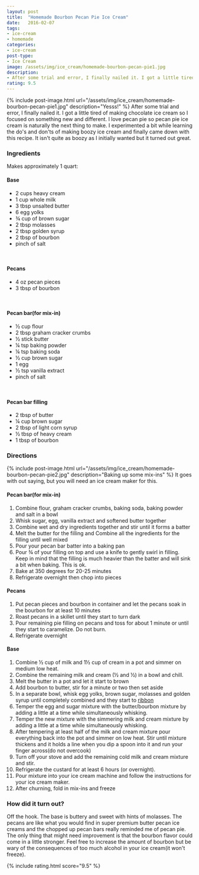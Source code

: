 ```yaml
---
layout: post
title:  "Homemade Bourbon Pecan Pie Ice Cream"
date:   2016-02-07
tags:
- ice-cream
- homemade
categories:
- ice-cream
post-type:
- Ice Cream
image: /assets/img/ice_cream/homemade-bourbon-pecan-pie1.jpg
description:
- After some trial and error, I finally nailed it. I got a little tired of making chocolate ice cream so I focused on something new and different. I love pecan pie so pecan pie ice cream is naturally the next thing to make. I experimented a bit while learning the do's and don'ts of making boozy ice cream and finally came down with this recipe. It isn't quite as boozy as I initially wanted but it turned out great.
rating: 9.5
---
```

{% include post-image.html url="/assets/img/ice_cream/homemade-bourbon-pecan-pie1.jpg" description="Yesss!" %}
After some trial and error, I finally nailed it. I got a little tired of making chocolate ice cream so I focused on something new and different. I love pecan pie so pecan pie ice cream is naturally the next thing to make. I experimented a bit while learning the do's and don'ts of making boozy ice cream and finally came down with this recipe. It isn't quite as boozy as I initially wanted but it turned out great.

### Ingredients
Makes approximately 1 quart:

#### Base

* 2 cups heavy cream
* 1 cup whole milk
* 3 tbsp unsalted butter
* 6 egg yolks
* ¾ cup of brown sugar
* 2 tbsp molasses
* 2 tbsp golden syrup
* 2 tbsp of bourbon
* pinch of salt

<br/>

#### Pecans

* 4 oz pecan pieces
* 3 tbsp of bourbon

<br/>

#### Pecan bar(for mix-in)

* ½ cup flour
* 2 tbsp graham cracker crumbs
* ½ stick butter
* ¼ tsp baking powder
* ¼ tsp baking soda
* ½ cup brown sugar
* 1 egg
* ½ tsp vanilla extract
* pinch of salt

<br/>

#### Pecan bar filling

* 2 tbsp of butter
* ¼ cup brown sugar
* 2 tbsp of light corn syrup
* ½ tbsp of heavy cream
* 1 tbsp of bourbon


### Directions

{% include post-image.html url="/assets/img/ice_cream/homemade-bourbon-pecan-pie2.jpg" description="Baking up some mix-ins" %}
It goes with out saying, but you will need an ice cream maker for this.

#### Pecan bar(for mix-in)

1. <span>Combine flour, graham cracker crumbs, baking soda, baking powder and salt in a bowl</span>
2. <span>Whisk sugar, egg, vanilla extract and softened butter together</span>
3. <span>Combine wet and dry ingredients together and stir until it forms a batter</span>
4. <span>Melt the butter for the filling and Combine all the ingredients for the filling until well mixed</span>
5. <span>Pour your pecan bar batter into a baking pan</span>
6. <span>Pour ¾ of your filling on top and use a knife to gently swirl in filling. Keep in mind that the filling is much heavier than the batter and will sink a bit when baking. This is ok.</span>
7. <span>Bake at 350 degrees for 20-25 minutes</span>
8. <span>Refrigerate overnight then chop into pieces</span>

#### Pecans

1. <span>Put pecan pieces and bourbon in container and let the pecans soak in the bourbon for at least 10 minutes</span>
2. <span>Roast pecans in a skillet until they start to turn dark</span>
3. <span>Pour remaining pie filling on pecans and toss for about 1 minute or until they start to caramelize. Do not burn.</span>
8. <span>Refrigerate overnight</span>

#### Base

1. <span>Combine ½ cup of milk and 1½ cup of cream in a pot and simmer on medium low heat.</span>
2. <span>Combine the remaining milk and cream (½ and ½) in a bowl and chill.</span>
3. <span>Melt the butter in a pot and let it start to brown</span>
4. <span>Add bourbon to butter, stir for a minute or two then set aside</span>
5. <span>In a separate bowl, whisk egg yolks, brown sugar, molasses and golden syrup until completely combined and they start to [ribbon](http://www.bhg.com/videos/m/32071630/beating-eggs-until-ribbons.htm)</span>
6. <span>Temper the egg and sugar mixture with the butter/bourbon mixture by adding a little at a time while simultaneously whisking.</span>
7. <span>Temper the new mixture with the simmering milk and cream mixture by adding a little at a time while simultaneously whisking.</span>
8. <span>After tempering at least half of the milk and cream mixture pour everything back into the pot and simmer on low heat. Stir until mixture thickens and it holds a line when you dip a spoon into it and run your finger across(do not overcook)</span>
9. <span>Turn off your stove and add the remaining cold milk and cream mixture and stir.</span>
10. <span>Refrigerate the custard for at least 6 hours (or overnight).</span>
11. <span>Pour mixture into your ice cream machine and follow the instructions for your ice cream maker.</span>
12. <span>After churning, fold in mix-ins and freeze</span>

### How did it turn out?

Off the hook. The base is buttery and sweet with hints of molasses. The pecans are like what you would find in super premium butter pecan ice creams and the chopped up pecan bars really reminded me of pecan pie. The only thing that might need improvement is that the bourbon flavor could come in a little stronger. Feel free to increase the amount of bourbon but be wary of the consequences of too much alcohol in your ice cream(it won't freeze).

{% include rating.html score="9.5" %}
